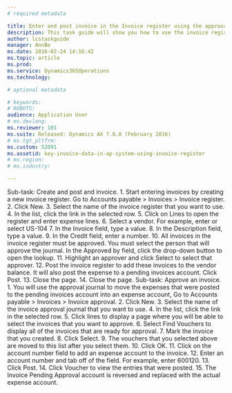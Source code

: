 ```yaml
---
# required metadata

title: Enter and post invoice in the Invoice register using the approval journal
description: This task guide will show you how to use the invoice register to create invoices and then use the approval journal to update the expense accounts.
author: lcstaskguide
manager: AnnBe
ms.date: 2016-02-24 14:16:42
ms.topic: article
ms.prod: 
ms.service: Dynamics365Operations
ms.technology: 

# optional metadata

# keywords: 
# ROBOTS: 
audience: Application User
# ms.devlang: 
ms.reviewer: 101
ms.suite: Released: Dynamics AX 7.0.0 (February 2016)
# ms.tgt_pltfrm: 
ms.custom: 52091
ms.assetid: key-invoice-data-in-ap-system-using-invoice-register
# ms.region: 
# ms.industry: 

---
```


Sub-task: Create and post and invoice.
1.
Start entering invoices by creating a new invoice register.
Go to Accounts payable &gt; Invoices &gt; Invoice register.
2.
Click New.
3.
Select the name of the invoice register that you want to use.
4.
In the list, click the link in the selected row.
5.
Click on Lines to open the register and enter expense lines.
6.
Select a vendor. For example, enter or select US-104
7.
In the Invoice field, type a value.
8.
In the Description field, type a value.
9.
In the Credit field, enter a number.
10.
All invoices in the invoice register must be approved. You must select the person that will approve the journal.
In the Approved by field, click the drop-down button to open the lookup.
11.
Highlight an approver and click Select to select that approver.
12.
Post the invoice register to add these invoices to the vendor balance. It will also post the expense to a pending invoices account.
Click Post.
13.
Close the page.
14.
Close the page.
Sub-task: Approve an invoice.
1.
You will use the approval journal to move the expenses that were posted to the pending invoices account into an expense account,
Go to Accounts payable &gt; Invoices &gt; Invoice approval.
2.
Click New.
3.
Select the name of the invoice approval journal that you want to use.
4.
In the list, click the link in the selected row.
5.
Click lines to display a page where you will be able to select the invoices that you want to approve.
6.
Select Find Vouchers to display all of the invoices that are ready for approval.
7.
Mark the invoice that you created.
8.
Click Select.
9.
The vouchers that you selected above are moved to this list after you select them.
10.
Click OK.
11.
Click on the account number field to add an expense account to the invoice.
12.
Enter an account number and tab off of the field. For example, enter 600120.
13.
Click Post.
14.
Click Voucher to view the entries that were posted.
15.
The Invoice Pending Approval account is reversed and replaced with the actual expense account.

